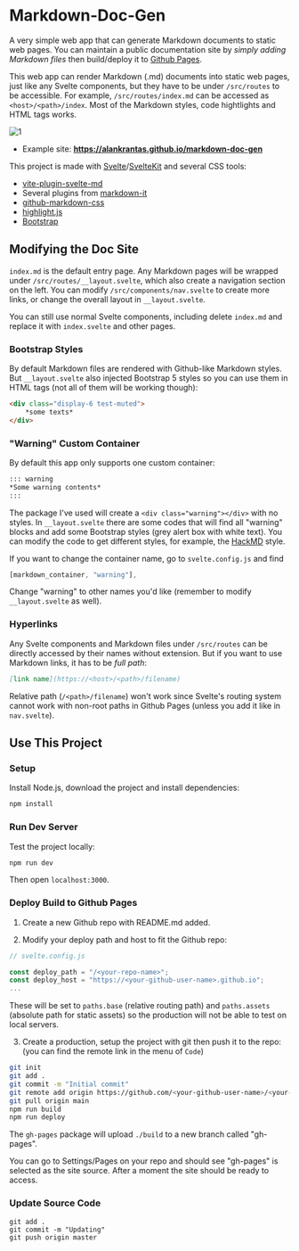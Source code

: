 # Markdown-Doc-Gen

A very simple web app that can generate Markdown documents to static web pages. You can maintain a public documentation site by *simply adding Markdown files* then build/deploy it to [Github Pages](https://pages.github.com/). 

This web app can render Markdown (.md) documents into static web pages, just like any Svelte components, but they have to be under ```/src/routes``` to be accessible. For example, ```/src/routes/index.md``` can be accessed as ```<host>/<path>/index```. Most of the Markdown styles, code hightlights and HTML tags works.

![1](https://user-images.githubusercontent.com/44191076/176992155-794b458b-9136-4be5-9f80-fc03aa6940dd.png)

* Example site: **https://alankrantas.github.io/markdown-doc-gen**

This project is made with [Svelte](https://svelte.dev/)/[SvelteKit](https://kit.svelte.dev/) and several CSS tools:

* [vite-plugin-svelte-md](https://www.npmjs.com/package/vite-plugin-svelte-md)
* Several plugins from [markdown-it](https://www.npmjs.com/package/markdown-it)
* [github-markdown-css](https://www.npmjs.com/package/github-markdown-css)
* [highlight.js](https://www.npmjs.com/package/highlight.js?activeTab=readme)
* [Bootstrap](https://getbootstrap.com/)

## Modifying the Doc Site

```index.md``` is the default entry page. Any Markdown pages will be wrapped under ```/src/routes/__layout.svelte```, which also create a navigation section on the left. You can modify  ```/src/components/nav.svelte``` to create more links, or change the overall layout in ```__layout.svelte```.

You can still use normal Svelte components, including delete ```index.md``` and replace it with ```index.svelte``` and other pages.

### Bootstrap Styles

By default Markdown files are rendered with Github-like Markdown styles. But ```__layout.svelte``` also injected Bootstrap 5 styles so you can use them in HTML tags (not all of them will be working though):

```markdown
<div class="display-6 test-muted">
    *some texts*
</div>
```

### "Warning" Custom Container

By default this app only supports one custom container:

```markdown
::: warning
*Some warning contents*
:::
```

The package I've used will create a ```<div class="warning"></div>``` with no styles. In ```__layout.svelte``` there are some codes that will find all "warning" blocks and add some Bootstrap styles (grey alert box with white text). You can modify the code to get different styles, for example, the [HackMD](https://hackmd.io/s/features#Alert-Area) style.

If you want to change the container name, go to ```svelte.config.js``` and find

```js
[markdown_container, "warning"],
```

Change "warning" to other names you'd like (remember to modify ```__layout.svelte``` as well).

### Hyperlinks

Any Svelte components and Markdown files under ```/src/routes``` can be directly accessed by their names without extension. But if you want to use Markdown links, it has to be *full path*:

```markdown
[link name](https://<host>/<path>/filename)
```

Relative path (```/<path>/filename```) won't work since Svelte's routing system cannot work with non-root paths in Github Pages (unless you add it like in ```nav.svelte```).

## Use This Project

### Setup

Install Node.js, download the project and install dependencies:

```bash
npm install
```

### Run Dev Server

Test the project locally:

```bash
npm run dev
```

Then open ```localhost:3000```.

### Deploy Build to Github Pages

1. Create a new Github repo with README.md added.

2. Modify your deploy path and host to fit the Github repo:

```js
// svelte.config.js

const deploy_path = "/<your-repo-name>";
const deploy_host = "https://<your-github-user-name>.github.io";
...
```

These will be set to ```paths.base``` (relative routing path) and ```paths.assets``` (absolute path for static assets) so the production will not be able to test on local servers.

3. Create a production, setup the project with git then push it to the repo: (you can find the remote link in the menu of ```Code```)

```bash
git init
git add .
git commit -m "Initial commit"
git remote add origin https://github.com/<your-github-user-name>/<your-repo-name>.git
git pull origin main
npm run build
npm run deploy
```

The ```gh-pages``` package will upload ```./build``` to a new branch called "gh-pages".

You can go to Settings/Pages on your repo and should see "gh-pages" is selected as the site source. After a moment the site should be ready to access.

### Update Source Code

```
git add .
git commit -m "Updating"
git push origin master
```
